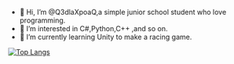- 👋 Hi, I’m @Q3dlaXpoaQ,a simple junior school student who love programming.
- 👀 I’m interested in C#,Python,C++ ,and so on.
- 🌱 I’m currently learning Unity to make a racing game.

<!---
Q3dlaXpoaQ/Q3dlaXpoaQ is a ✨ special ✨ repository because its `README.md` (this file) appears on your GitHub profile.
You can click the Preview link to take a look at your changes.
--->
[![Top Langs](https://github-readme-stats.vercel.app/api/top-langs/?username=Q3dlaXpoaQ&theme=midnight-purple)](https://github.com/anuraghazra/github-readme-stats)
